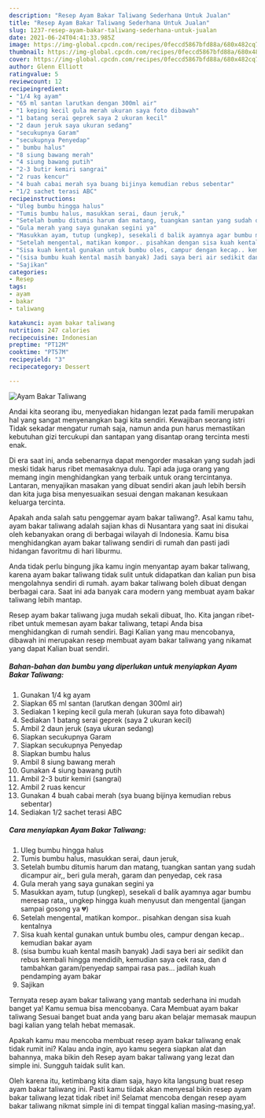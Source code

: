 ```yaml
---
description: "Resep Ayam Bakar Taliwang Sederhana Untuk Jualan"
title: "Resep Ayam Bakar Taliwang Sederhana Untuk Jualan"
slug: 1237-resep-ayam-bakar-taliwang-sederhana-untuk-jualan
date: 2021-06-24T04:41:33.985Z
image: https://img-global.cpcdn.com/recipes/0feccd5867bfd88a/680x482cq70/ayam-bakar-taliwang-foto-resep-utama.jpg
thumbnail: https://img-global.cpcdn.com/recipes/0feccd5867bfd88a/680x482cq70/ayam-bakar-taliwang-foto-resep-utama.jpg
cover: https://img-global.cpcdn.com/recipes/0feccd5867bfd88a/680x482cq70/ayam-bakar-taliwang-foto-resep-utama.jpg
author: Glenn Elliott
ratingvalue: 5
reviewcount: 12
recipeingredient:
- "1/4 kg ayam"
- "65 ml santan larutkan dengan 300ml air"
- "1 keping kecil gula merah ukuran saya foto dibawah"
- "1 batang serai geprek saya 2 ukuran kecil"
- "2 daun jeruk saya ukuran sedang"
- "secukupnya Garam"
- "secukupnya Penyedap"
- " bumbu halus"
- "8 siung bawang merah"
- "4 siung bawang putih"
- "2-3 butir kemiri sangrai"
- "2 ruas kencur"
- "4 buah cabai merah sya buang bijinya kemudian rebus sebentar"
- "1/2 sachet terasi ABC"
recipeinstructions:
- "Uleg bumbu hingga halus"
- "Tumis bumbu halus, masukkan serai, daun jeruk,"
- "Setelah bumbu ditumis harum dan matang, tuangkan santan yang sudah dicampur air,, beri gula merah, garam dan penyedap, cek rasa"
- "Gula merah yang saya gunakan segini ya"
- "Masukkan ayam, tutup (ungkep), sesekali d balik ayamnya agar bumbu meresap rata,, ungkep hingga kuah menyusut dan mengental (jangan sampai gosong ya 💔)"
- "Setelah mengental, matikan kompor.. pisahkan dengan sisa kuah kentalnya"
- "Sisa kuah kental gunakan untuk bumbu oles, campur dengan kecap.. kemudian bakar ayam"
- "(sisa bumbu kuah kental masih banyak) Jadi saya beri air sedikit dan rebus kembali hingga mendidih, kemudian saya cek rasa, dan d tambahkan garam/penyedap sampai rasa pas... jadilah kuah pendamping ayam bakar"
- "Sajikan"
categories:
- Resep
tags:
- ayam
- bakar
- taliwang

katakunci: ayam bakar taliwang 
nutrition: 247 calories
recipecuisine: Indonesian
preptime: "PT12M"
cooktime: "PT57M"
recipeyield: "3"
recipecategory: Dessert

---
```



![Ayam Bakar Taliwang](https://img-global.cpcdn.com/recipes/0feccd5867bfd88a/680x482cq70/ayam-bakar-taliwang-foto-resep-utama.jpg)

Andai kita seorang ibu, menyediakan hidangan lezat pada famili merupakan hal yang sangat menyenangkan bagi kita sendiri. Kewajiban seorang istri Tidak sekadar mengatur rumah saja, namun anda pun harus memastikan kebutuhan gizi tercukupi dan santapan yang disantap orang tercinta mesti enak.

Di era  saat ini, anda sebenarnya dapat mengorder masakan yang sudah jadi meski tidak harus ribet memasaknya dulu. Tapi ada juga orang yang memang ingin menghidangkan yang terbaik untuk orang tercintanya. Lantaran, menyajikan masakan yang dibuat sendiri akan jauh lebih bersih dan kita juga bisa menyesuaikan sesuai dengan makanan kesukaan keluarga tercinta. 



Apakah anda salah satu penggemar ayam bakar taliwang?. Asal kamu tahu, ayam bakar taliwang adalah sajian khas di Nusantara yang saat ini disukai oleh kebanyakan orang di berbagai wilayah di Indonesia. Kamu bisa menghidangkan ayam bakar taliwang sendiri di rumah dan pasti jadi hidangan favoritmu di hari liburmu.

Anda tidak perlu bingung jika kamu ingin menyantap ayam bakar taliwang, karena ayam bakar taliwang tidak sulit untuk didapatkan dan kalian pun bisa mengolahnya sendiri di rumah. ayam bakar taliwang boleh dibuat dengan berbagai cara. Saat ini ada banyak cara modern yang membuat ayam bakar taliwang lebih mantap.

Resep ayam bakar taliwang juga mudah sekali dibuat, lho. Kita jangan ribet-ribet untuk memesan ayam bakar taliwang, tetapi Anda bisa menghidangkan di rumah sendiri. Bagi Kalian yang mau mencobanya, dibawah ini merupakan resep membuat ayam bakar taliwang yang nikamat yang dapat Kalian buat sendiri.

<!--inarticleads1-->

##### Bahan-bahan dan bumbu yang diperlukan untuk menyiapkan Ayam Bakar Taliwang:

1. Gunakan 1/4 kg ayam
1. Siapkan 65 ml santan (larutkan dengan 300ml air)
1. Sediakan 1 keping kecil gula merah (ukuran saya foto dibawah)
1. Sediakan 1 batang serai geprek (saya 2 ukuran kecil)
1. Ambil 2 daun jeruk (saya ukuran sedang)
1. Siapkan secukupnya Garam
1. Siapkan secukupnya Penyedap
1. Siapkan  bumbu halus
1. Ambil 8 siung bawang merah
1. Gunakan 4 siung bawang putih
1. Ambil 2-3 butir kemiri (sangrai)
1. Ambil 2 ruas kencur
1. Gunakan 4 buah cabai merah (sya buang bijinya kemudian rebus sebentar)
1. Sediakan 1/2 sachet terasi ABC




<!--inarticleads2-->

##### Cara menyiapkan Ayam Bakar Taliwang:

1. Uleg bumbu hingga halus
1. Tumis bumbu halus, masukkan serai, daun jeruk,
1. Setelah bumbu ditumis harum dan matang, tuangkan santan yang sudah dicampur air,, beri gula merah, garam dan penyedap, cek rasa
1. Gula merah yang saya gunakan segini ya
1. Masukkan ayam, tutup (ungkep), sesekali d balik ayamnya agar bumbu meresap rata,, ungkep hingga kuah menyusut dan mengental (jangan sampai gosong ya 💔)
1. Setelah mengental, matikan kompor.. pisahkan dengan sisa kuah kentalnya
1. Sisa kuah kental gunakan untuk bumbu oles, campur dengan kecap.. kemudian bakar ayam
1. (sisa bumbu kuah kental masih banyak) Jadi saya beri air sedikit dan rebus kembali hingga mendidih, kemudian saya cek rasa, dan d tambahkan garam/penyedap sampai rasa pas... jadilah kuah pendamping ayam bakar
1. Sajikan




Ternyata resep ayam bakar taliwang yang mantab sederhana ini mudah banget ya! Kamu semua bisa mencobanya. Cara Membuat ayam bakar taliwang Sesuai banget buat anda yang baru akan belajar memasak maupun bagi kalian yang telah hebat memasak.

Apakah kamu mau mencoba membuat resep ayam bakar taliwang enak tidak rumit ini? Kalau anda ingin, ayo kamu segera siapkan alat dan bahannya, maka bikin deh Resep ayam bakar taliwang yang lezat dan simple ini. Sungguh taidak sulit kan. 

Oleh karena itu, ketimbang kita diam saja, hayo kita langsung buat resep ayam bakar taliwang ini. Pasti kamu tiidak akan menyesal bikin resep ayam bakar taliwang lezat tidak ribet ini! Selamat mencoba dengan resep ayam bakar taliwang nikmat simple ini di tempat tinggal kalian masing-masing,ya!.


